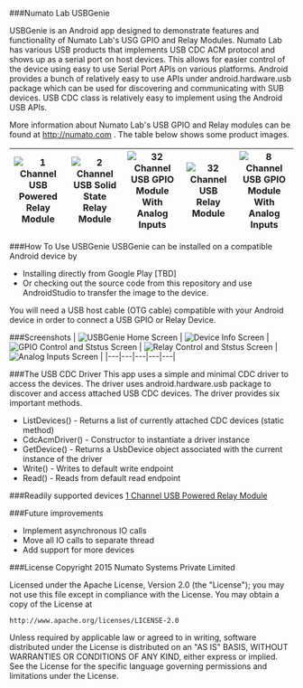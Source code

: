 
###Numato Lab USBGenie

USBGenie is an Android app designed to demonstrate features and functionality of Numato Lab's USG GPIO and Relay Modules. Numato Lab has various USB products that implements USB CDC ACM protocol and shows up as a serial port on host devices. This allows for easier control of the device using easy to use Serial Port APIs on various platforms. Android provides a bunch of relatively easy to use APIs under android.hardware.usb package which can be used for discovering and communicating with SUB devices. USB CDC class is relatively easy to implement using the Android USB APIs.

More information about Numato Lab's USB GPIO and Relay modules can be found at http://numato.com . The table below shows some product images.

|  ![1 Channel USB Powered Relay Module](images/products/1ChannelUsbPoweredRelayModule.jpg?raw=true "1 Channel USB Powered Relay Module") |  ![2 Channel USB Solid State Relay Module](images/products/2ChannelUsbSolidStateRelayModule.jpg?raw=true "2 Channel USB Solid State Relay Module")  |  ![32 Channel USB GPIO Module With Analog Inputs](images/products/32ChannelUsbGpioModuleWithAnalogInputs.jpg?raw=true "32 Channel USB GPIO Module With Analog Inputs")  | ![32 Channel USB Relay Module](images/products/32ChannelUsbRelayModule.jpg?raw=true "32 Channel USB Relay Module")   | ![8 Channel USB GPIO Module With Analog Inputs](images/products/8ChannelUsbGpioModuleWithAnalogInputs.jpg?raw=true "8 Channel USB GPIO Module With Analog Inputs")  |
|---|---|---|---|---|

###How To Use USBGenie
USBGenie can be installed on a compatible Android device by
* Installing directly from Google Play [TBD]
* Or checking out the source code from this repository and use AndroidStudio to transfer the image to the device.

You will need a USB host cable (OTG cable) compatible with your Android device in order to connect a USB GPIO or Relay Device.

###Screenshots
|  ![USBGenie Home Screen](images/screenshots/home.png?raw=true "USBGenie Home Screen") |  ![Device Info Screen](images/screenshots/deviceinfo.png?raw=true "Device Info Screen")  |  ![GPIO Control and Ststus Screen](images/screenshots/gpio.png?raw=true "GPIO Control and Ststus Screen")  | ![Relay Control and Ststus Screen](images/screenshots/relay.png?raw=true "Relay Control and Ststus Screen")   | ![Analog Inputs Screen](images/screenshots/analog.png?raw=true "Analog Inputs Screen")  |
|---|---|---|---|---|

###The USB CDC Driver
This app uses a simple and minimal CDC driver to access the devices. The driver uses android.hardware.usb package to discover and access attached USB CDC devices. The driver provides six important methods.

* ListDevices() - Returns a list of currently attached CDC devices (static method)
* CdcAcmDriver() - Constructor to instantiate a driver instance
* GetDevice() - Returns a UsbDevice object associated with the current instance of the driver
* Write() - Writes to default write endpoint
* Read() - Reads from default read endpoint

###Readily supported devices
[1 Channel USB Powered Relay Module](http://numato.com/1-channel-usb-powered-relay-module.html "1 Channel USB Powered Relay Module")

###Future improvements
* Implement asynchronous IO calls
* Move all IO calls to separate thread
* Add support for more devices

###License
Copyright 2015 Numato Systems Private Limited

Licensed under the Apache License, Version 2.0 (the "License");
you may not use this file except in compliance with the License.
You may obtain a copy of the License at

    http://www.apache.org/licenses/LICENSE-2.0

Unless required by applicable law or agreed to in writing, software
distributed under the License is distributed on an "AS IS" BASIS,
WITHOUT WARRANTIES OR CONDITIONS OF ANY KIND, either express or implied.
See the License for the specific language governing permissions and
limitations under the License.
